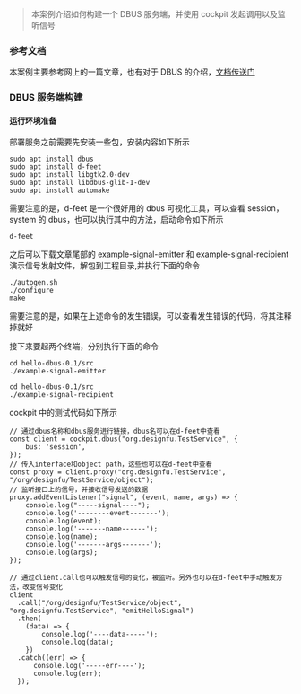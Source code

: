 > 本案例介绍如何构建一个 DBUS 服务端，并使用 cockpit 发起调用以及监听信号

### 参考文档

本案例主要参考网上的一篇文章，也有对于 DBUS 的介绍，[文档传送门](https://blog.csdn.net/weixin_39759247/article/details/107055188)

### DBUS 服务端构建

#### 运行环境准备

部署服务之前需要先安装一些包，安装内容如下所示

```
sudo apt install dbus
sudo apt install d-feet
sudo apt install libgtk2.0-dev
sudo apt install libdbus-glib-1-dev
sudo apt install automake
```

需要注意的是，d-feet 是一个很好用的 dbus 可视化工具，可以查看 session，system 的 dbus，也可以执行其中的方法，启动命令如下所示

```
d-feet
```

之后可以下载文章尾部的 example-signal-emitter 和 example-signal-recipient 演示信号发射文件，解包到工程目录,并执行下面的命令

```
./autogen.sh
./configure
make
```

需要注意的是，如果在上述命令的发生错误，可以查看发生错误的代码，将其注释掉就好

接下来要起两个终端，分别执行下面的命令

```
cd hello-dbus-0.1/src
./example-signal-emitter
```

```
cd hello-dbus-0.1/src
./example-signal-recipient
```

cockpit 中的测试代码如下所示

```
// 通过dbus名称和dbus服务进行链接，dbus名可以在d-feet中查看
const client = cockpit.dbus("org.designfu.TestService", {
    bus: 'session',
});
// 传入interface和object path，这些也可以在d-feet中查看
const proxy = client.proxy("org.designfu.TestService", "/org/designfu/TestService/object");
// 监听接口上的信号，并接收信号发送的数据
proxy.addEventListener("signal", (event, name, args) => {
    console.log("-----signal----");
    console.log('--------event-------');
    console.log(event);
    console.log('-------name------');
    console.log(name);
    console.log('-------args-------');
    console.log(args);
});

// 通过client.call也可以触发信号的变化，被监听。另外也可以在d-feet中手动触发方法，改变信号变化
client
  .call("/org/designfu/TestService/object", "org.designfu.TestService", "emitHelloSignal")
  .then(
    (data) => {
        console.log('----data-----');
        console.log(data);
    })
  .catch((err) => {
      console.log('-----err----');
      console.log(err);
  });
```
